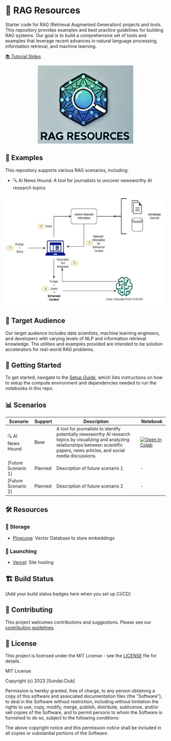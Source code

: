 # 🚀 RAG Resources

Starter code for RAG (Retrieval Augmented Generation) projects and tools. This repository provides examples and best practice guidelines for building RAG systems. Our goal is to build a comprehensive set of tools and examples that leverage recent advances in natural language processing, information retrieval, and machine learning.

[📚 Tutorial Slides](https://docs.google.com/presentation/d/1dzA5O_DFhXtvsByuDG37SlUHvIUyYBrpdFIAod5SFho/edit?usp=sharing)

<p align="center">
  <img src="download5.png" alt="RAG Resources Logo" width="300"/>
</p>

## 🌟 Examples

This repository supports various RAG scenarios, including:

- 🔍 AI News Hound: A tool for journalists to uncover newsworthy AI research topics

<p align="center">
  <img src="rag_pipeline.jpg" alt="RAG Scenarios Overview" height="350"/>
</p>

## 👥 Target Audience

Our target audience includes data scientists, machine learning engineers, and developers with varying levels of NLP and information retrieval knowledge. The utilities and examples provided are intended to be solution accelerators for real-world RAG problems.

## 🚀 Getting Started

To get started, navigate to the [Setup Guide](link_to_your_setup_guide.md), which lists instructions on how to setup the compute environment and dependencies needed to run the notebooks in this repo.

## 📊 Scenarios

| Scenario | Support | Description | Notebook |
|----------|---------|-------------|----------|
| 🔍 AI News Hound | Base | A tool for journalists to identify potentially newsworthy AI research topics by visualizing and analyzing relationships between scientific papers, news articles, and social media discussions. | [![Open In Colab](https://colab.research.google.com/assets/colab-badge.svg)](https://colab.research.google.com/drive/1KfPY-RPPCYX9hBdtRPDRNCXlFKRl0EiL?usp=sharing) |
| [Future Scenario 1] | Planned | Description of future scenario 1 | - |
| [Future Scenario 2] | Planned | Description of future scenario 2 | - |

## 🛠️ Resources

### 💾 Storage
- [Pinecone](https://www.pinecone.io/): Vector Database to store embeddings

### 🚀 Launching
- [Vercel](https://vercel.com/): Site hosting

## 🏗️ Build Status

[Add your build status badges here when you set up CI/CD]

## 🤝 Contributing

This project welcomes contributions and suggestions. Please see our [contribution guidelines](link_to_your_contributing.md).

## 📄 License

This project is licensed under the MIT License - see the [LICENSE](LICENSE) file for details.

MIT License

Copyright (c) 2023 [Sundai.Club]

Permission is hereby granted, free of charge, to any person obtaining a copy
of this software and associated documentation files (the "Software"), to deal
in the Software without restriction, including without limitation the rights
to use, copy, modify, merge, publish, distribute, sublicense, and/or sell
copies of the Software, and to permit persons to whom the Software is
furnished to do so, subject to the following conditions:

The above copyright notice and this permission notice shall be included in all
copies or substantial portions of the Software.
